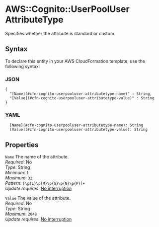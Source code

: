 # AWS::Cognito::UserPoolUser AttributeType<a name="aws-properties-cognito-userpooluser-attributetype"></a>

Specifies whether the attribute is standard or custom\.

## Syntax<a name="aws-properties-cognito-userpooluser-attributetype-syntax"></a>

To declare this entity in your AWS CloudFormation template, use the following syntax:

### JSON<a name="aws-properties-cognito-userpooluser-attributetype-syntax.json"></a>

```
{
  "[Name](#cfn-cognito-userpooluser-attributetype-name)" : String,
  "[Value](#cfn-cognito-userpooluser-attributetype-value)" : String
}
```

### YAML<a name="aws-properties-cognito-userpooluser-attributetype-syntax.yaml"></a>

```
  [Name](#cfn-cognito-userpooluser-attributetype-name): String
  [Value](#cfn-cognito-userpooluser-attributetype-value): String
```

## Properties<a name="aws-properties-cognito-userpooluser-attributetype-properties"></a>

`Name`  <a name="cfn-cognito-userpooluser-attributetype-name"></a>
The name of the attribute\.  
*Required*: No  
*Type*: String  
*Minimum*: `1`  
*Maximum*: `32`  
*Pattern*: `[\p{L}\p{M}\p{S}\p{N}\p{P}]+`  
*Update requires*: [No interruption](https://docs.aws.amazon.com/AWSCloudFormation/latest/UserGuide/using-cfn-updating-stacks-update-behaviors.html#update-no-interrupt)

`Value`  <a name="cfn-cognito-userpooluser-attributetype-value"></a>
The value of the attribute\.  
*Required*: No  
*Type*: String  
*Maximum*: `2048`  
*Update requires*: [No interruption](https://docs.aws.amazon.com/AWSCloudFormation/latest/UserGuide/using-cfn-updating-stacks-update-behaviors.html#update-no-interrupt)